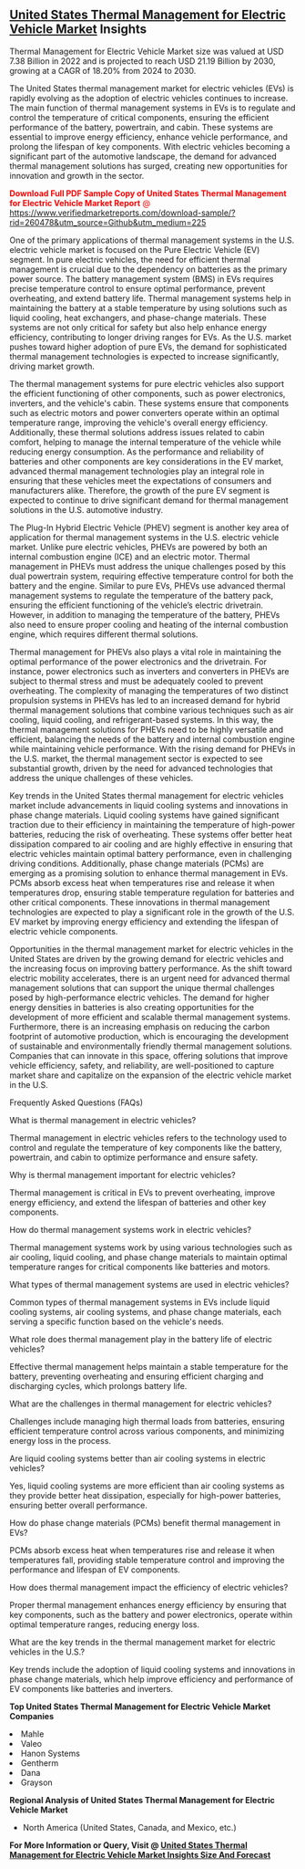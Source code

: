 <h2><a href="https://www.verifiedmarketreports.com/download-sample/?rid=260478&amp;utm_source=Github&amp;utm_medium=225" target="_blank">United States Thermal Management for Electric Vehicle Market</a> Insights</h2><p>Thermal Management for Electric Vehicle Market size was valued at USD 7.38 Billion in 2022 and is projected to reach USD 21.19 Billion by 2030, growing at a CAGR of 18.20% from 2024 to 2030.</p><p><p>The United States thermal management market for electric vehicles (EVs) is rapidly evolving as the adoption of electric vehicles continues to increase. The main function of thermal management systems in EVs is to regulate and control the temperature of critical components, ensuring the efficient performance of the battery, powertrain, and cabin. These systems are essential to improve energy efficiency, enhance vehicle performance, and prolong the lifespan of key components. With electric vehicles becoming a significant part of the automotive landscape, the demand for advanced thermal management solutions has surged, creating new opportunities for innovation and growth in the sector.</p> <p><p><span class=""><span style="color: #ff0000;"><strong>Download Full PDF Sample Copy of United States Thermal Management for Electric Vehicle Market Report</strong> @ </span><a href="https://www.verifiedmarketreports.com/download-sample/?rid=260478&amp;utm_source=Github&amp;utm_medium=225" target="_blank">https://www.verifiedmarketreports.com/download-sample/?rid=260478&amp;utm_source=Github&amp;utm_medium=225</a></span></p></p> <p>One of the primary applications of thermal management systems in the U.S. electric vehicle market is focused on the Pure Electric Vehicle (EV) segment. In pure electric vehicles, the need for efficient thermal management is crucial due to the dependency on batteries as the primary power source. The battery management system (BMS) in EVs requires precise temperature control to ensure optimal performance, prevent overheating, and extend battery life. Thermal management systems help in maintaining the battery at a stable temperature by using solutions such as liquid cooling, heat exchangers, and phase-change materials. These systems are not only critical for safety but also help enhance energy efficiency, contributing to longer driving ranges for EVs. As the U.S. market pushes toward higher adoption of pure EVs, the demand for sophisticated thermal management technologies is expected to increase significantly, driving market growth. <p>The thermal management systems for pure electric vehicles also support the efficient functioning of other components, such as power electronics, inverters, and the vehicle's cabin. These systems ensure that components such as electric motors and power converters operate within an optimal temperature range, improving the vehicle's overall energy efficiency. Additionally, these thermal solutions address issues related to cabin comfort, helping to manage the internal temperature of the vehicle while reducing energy consumption. As the performance and reliability of batteries and other components are key considerations in the EV market, advanced thermal management technologies play an integral role in ensuring that these vehicles meet the expectations of consumers and manufacturers alike. Therefore, the growth of the pure EV segment is expected to continue to drive significant demand for thermal management solutions in the U.S. automotive industry.</p> <p>The Plug-In Hybrid Electric Vehicle (PHEV) segment is another key area of application for thermal management systems in the U.S. electric vehicle market. Unlike pure electric vehicles, PHEVs are powered by both an internal combustion engine (ICE) and an electric motor. Thermal management in PHEVs must address the unique challenges posed by this dual powertrain system, requiring effective temperature control for both the battery and the engine. Similar to pure EVs, PHEVs use advanced thermal management systems to regulate the temperature of the battery pack, ensuring the efficient functioning of the vehicle’s electric drivetrain. However, in addition to managing the temperature of the battery, PHEVs also need to ensure proper cooling and heating of the internal combustion engine, which requires different thermal solutions. <p>Thermal management for PHEVs also plays a vital role in maintaining the optimal performance of the power electronics and the drivetrain. For instance, power electronics such as inverters and converters in PHEVs are subject to thermal stress and must be adequately cooled to prevent overheating. The complexity of managing the temperatures of two distinct propulsion systems in PHEVs has led to an increased demand for hybrid thermal management solutions that combine various techniques such as air cooling, liquid cooling, and refrigerant-based systems. In this way, the thermal management solutions for PHEVs need to be highly versatile and efficient, balancing the needs of the battery and internal combustion engine while maintaining vehicle performance. With the rising demand for PHEVs in the U.S. market, the thermal management sector is expected to see substantial growth, driven by the need for advanced technologies that address the unique challenges of these vehicles.</p> <p>Key trends in the United States thermal management for electric vehicles market include advancements in liquid cooling systems and innovations in phase change materials. Liquid cooling systems have gained significant traction due to their efficiency in maintaining the temperature of high-power batteries, reducing the risk of overheating. These systems offer better heat dissipation compared to air cooling and are highly effective in ensuring that electric vehicles maintain optimal battery performance, even in challenging driving conditions. Additionally, phase change materials (PCMs) are emerging as a promising solution to enhance thermal management in EVs. PCMs absorb excess heat when temperatures rise and release it when temperatures drop, ensuring stable temperature regulation for batteries and other critical components. These innovations in thermal management technologies are expected to play a significant role in the growth of the U.S. EV market by improving energy efficiency and extending the lifespan of electric vehicle components.</p> <p>Opportunities in the thermal management market for electric vehicles in the United States are driven by the growing demand for electric vehicles and the increasing focus on improving battery performance. As the shift toward electric mobility accelerates, there is an urgent need for advanced thermal management solutions that can support the unique thermal challenges posed by high-performance electric vehicles. The demand for higher energy densities in batteries is also creating opportunities for the development of more efficient and scalable thermal management systems. Furthermore, there is an increasing emphasis on reducing the carbon footprint of automotive production, which is encouraging the development of sustainable and environmentally friendly thermal management solutions. Companies that can innovate in this space, offering solutions that improve vehicle efficiency, safety, and reliability, are well-positioned to capture market share and capitalize on the expansion of the electric vehicle market in the U.S.</p> <p>Frequently Asked Questions (FAQs)</p> <p>What is thermal management in electric vehicles?</p> <p>Thermal management in electric vehicles refers to the technology used to control and regulate the temperature of key components like the battery, powertrain, and cabin to optimize performance and ensure safety.</p> <p>Why is thermal management important for electric vehicles?</p> <p>Thermal management is critical in EVs to prevent overheating, improve energy efficiency, and extend the lifespan of batteries and other key components.</p> <p>How do thermal management systems work in electric vehicles?</p> <p>Thermal management systems work by using various technologies such as air cooling, liquid cooling, and phase change materials to maintain optimal temperature ranges for critical components like batteries and motors.</p> <p>What types of thermal management systems are used in electric vehicles?</p> <p>Common types of thermal management systems in EVs include liquid cooling systems, air cooling systems, and phase change materials, each serving a specific function based on the vehicle's needs.</p> <p>What role does thermal management play in the battery life of electric vehicles?</p> <p>Effective thermal management helps maintain a stable temperature for the battery, preventing overheating and ensuring efficient charging and discharging cycles, which prolongs battery life.</p> <p>What are the challenges in thermal management for electric vehicles?</p> <p>Challenges include managing high thermal loads from batteries, ensuring efficient temperature control across various components, and minimizing energy loss in the process.</p> <p>Are liquid cooling systems better than air cooling systems in electric vehicles?</p> <p>Yes, liquid cooling systems are more efficient than air cooling systems as they provide better heat dissipation, especially for high-power batteries, ensuring better overall performance.</p> <p>How do phase change materials (PCMs) benefit thermal management in EVs?</p> <p>PCMs absorb excess heat when temperatures rise and release it when temperatures fall, providing stable temperature control and improving the performance and lifespan of EV components.</p> <p>How does thermal management impact the efficiency of electric vehicles?</p> <p>Proper thermal management enhances energy efficiency by ensuring that key components, such as the battery and power electronics, operate within optimal temperature ranges, reducing energy loss.</p> <p>What are the key trends in the thermal management market for electric vehicles in the U.S.?</p> <p>Key trends include the adoption of liquid cooling systems and innovations in phase change materials, which help improve efficiency and performance of EV components like batteries and inverters.</p></p><p><strong>Top United States Thermal Management for Electric Vehicle Market Companies</strong></p><div data-test-id=""><p><li>Mahle</li><li> Valeo</li><li> Hanon Systems</li><li> Gentherm</li><li> Dana</li><li> Grayson</li></p><div><strong>Regional Analysis of&nbsp;United States Thermal Management for Electric Vehicle Market</strong></div><ul><li dir="ltr"><p dir="ltr">North America&nbsp;(United States, Canada, and Mexico, etc.)</p></li></ul><p><strong>For More Information or Query, Visit @&nbsp;</strong><strong><a href="https://www.verifiedmarketreports.com/product/thermal-management-for-electric-vehicle-market/?utm_source=Github&amp;utm_medium=225" target="_blank">United States Thermal Management for Electric Vehicle Market Insights Size And Forecast</a></strong></p></div>
